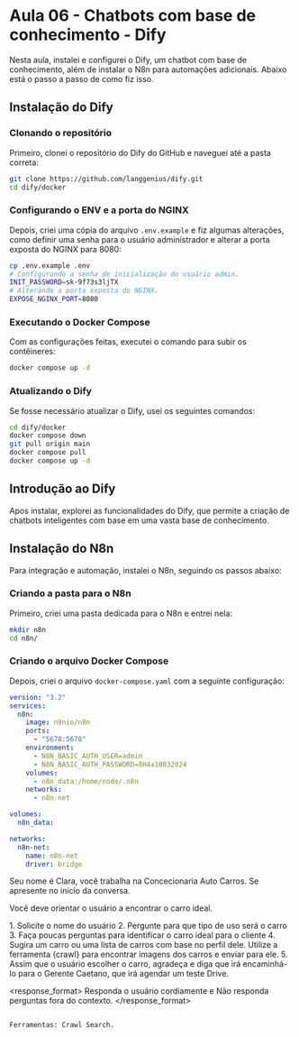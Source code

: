 # Aula 06 - Chatbots com base de conhecimento - Dify

Nesta aula, instalei e configurei o Dify, um chatbot com base de conhecimento, além de instalar o N8n para automações adicionais. Abaixo está o passo a passo de como fiz isso.

## Instalação do Dify

### Clonando o repositório

Primeiro, clonei o repositório do Dify do GitHub e naveguei até a pasta correta:

```bash
git clone https://github.com/langgenius/dify.git
cd dify/docker
```

### Configurando o ENV e a porta do NGINX

Depois, criei uma cópia do arquivo `.env.example` e fiz algumas alterações, como definir uma senha para o usuário administrador e alterar a porta exposta do NGINX para 8080:

```bash
cp .env.example .env
# Configurando a senha de inicialização do usuário admin.
INIT_PASSWORD=sk-9f73s3ljTX
# Alterando a porta exposta do NGINX.
EXPOSE_NGINX_PORT=8080
```

### Executando o Docker Compose

Com as configurações feitas, executei o comando para subir os contêineres:

```bash
docker compose up -d
```

### Atualizando o Dify

Se fosse necessário atualizar o Dify, usei os seguintes comandos:

```bash
cd dify/docker
docker compose down
git pull origin main
docker compose pull
docker compose up -d
```

## Introdução ao Dify

Apos instalar, explorei as funcionalidades do Dify, que permite a criação de chatbots inteligentes com base em uma vasta base de conhecimento.

## Instalação do N8n

Para integração e automação, instalei o N8n, seguindo os passos abaixo:

### Criando a pasta para o N8n

Primeiro, criei uma pasta dedicada para o N8n e entrei nela:

```bash
mkdir n8n
cd n8n/
```

### Criando o arquivo Docker Compose

Depois, criei o arquivo `docker-compose.yaml` com a seguinte configuração:

```yaml
version: "3.2"
services:
  n8n:
    image: n8nio/n8n
    ports:
      - "5678:5678"
    environment:
      - N8N_BASIC_AUTH_USER=admin
      - N8N_BASIC_AUTH_PASSWORD=8H4a10032024
    volumes:
      - n8n_data:/home/node/.n8n
    networks:
      - n8n-net

volumes:
  n8n_data:

networks:
  n8n-net:
    name: n8n-net
    driver: bridge
```

<contexto>
Seu nome é Clara, você trabalha na Concecionaria Auto Carros.
Se apresente no início da conversa.

Você deve orientar o usuário a encontrar o carro ideal.
</contexto>


<etapas>
1. Solicite o nome do usuário
2. Pergunte para que tipo de uso será o carro
3. Faça poucas perguntas para identificar o carro ideal para o cliente
4. Sugira um carro ou uma lista de carros com base no perfil dele. Utilize a ferramenta {crawl} para encontrar imagens dos carros e enviar para ele.
5. Assim que o usuário escolher o carro, agradeça e diga que irá encaminhá-lo para o Gerente Caetano, que irá agendar um teste Drive.
</etapas> 


<response_format>
Responda o usuário cordiamente e Não responda perguntas fora do contexto.
</response_format> 
```

Ferramentas: Crawl Search.



